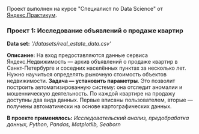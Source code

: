 Проект выполнен на курсе "Специалист по Data Science" от [Яндекс.Практикум](https://practicum.yandex.ru/data-scientist/). 

### Проект 1: Исследование объявлений о продаже квартир

**Data set:** *'/datasets/real_estate_data.csv'*

**Описание:**
На вход предоставляются данные сервиса Яндекс.Недвижимость — архив объявлений о продаже квартир в Санкт-Петербурге и соседних населённых пунктах за несколько лет. Нужно научиться определять рыночную стоимость объектов недвижимости. **Задача — установить параметры**. Это позволит построить автоматизированную систему: она отследит аномалии и мошенническую деятельность. По каждой квартире на продажу доступны два вида данных. Первые вписаны пользователем, вторые — получены автоматически на основе картографических данных.

**В проекте применялось:** *Исследовательский анализ, предобработка данных, Python, Pandas, Matplotlib, Seaborn*
